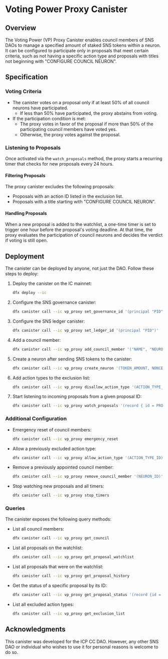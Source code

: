 # Voting Power Proxy Canister

## Overview

The Voting Power (VP) Proxy Canister enables council members of SNS DAOs to manage a specified amount of staked SNS tokens within a neuron. It can be configured to participate only in proposals that meet certain criteria, such as not having a specific action type and proposals with titles not beginning with "CONFIGURE COUNCIL NEURON".

## Specification

### Voting Criteria

- The canister votes on a proposal only if at least 50% of all council neurons have participated.
  - If less than 50% have participated, the proxy abstains from voting.
- If the participation condition is met:
  - The proxy votes in favor of the proposal if more than 50% of the participating council members have voted yes.
  - Otherwise, the proxy votes against the proposal.

### Listening to Proposals

Once activated via the `watch_proposals` method, the proxy starts a recurring timer that checks for new proposals every 24 hours.

#### Filtering Proposals

The proxy canister excludes the following proposals:

- Proposals with an action ID listed in the exclusion list.
- Proposals with a title starting with "CONFIGURE COUNCIL NEURON".

#### Handling Proposals

When a new proposal is added to the watchlist, a one-time timer is set to trigger one hour before the proposal's voting deadline. At that time, the proxy evaluates the participation of council neurons and decides the verdict if voting is still open.

## Deployment

The canister can be deployed by anyone, not just the DAO. Follow these steps to deploy:

1. Deploy the canister on the IC mainnet: 
    ```sh
    dfx deploy --ic
    ```
2. Configure the SNS governance canister: 
    ```sh
    dfx canister call --ic vp_proxy set_governance_id '(principal "PID")'
    ```
3. Configure the SNS ledger canister: 
    ```sh
    dfx canister call --ic vp_proxy set_ledger_id '(principal "PID")'
    ```
4. Add a council member: 
    ```sh
    dfx canister call --ic vp_proxy add_council_member '("NAME", "NEURON-ID")'
    ```
5. Create a neuron after sending SNS tokens to the canister: 
    ```sh
    dfx canister call --ic vp_proxy create_neuron '(TOKEN_AMOUNT, NONCE)'
    ```
6. Add action types to the exclusion list: 
    ```sh
    dfx canister call --ic vp_proxy disallow_action_type '(ACTION_TYPE_ID)'
    ```
7. Start listening to incoming proposals from a given proposal ID: 
    ```sh
    dfx canister call --ic vp_proxy watch_proposals '(record { id = PROPOSAL_ID }, FROM_PROPOSAL_ACTION, FROM_PROPOSAL_CREATION_TIMESTAMP)'
    ```

### Additional Configuration

- Emergency reset of council members: 
    ```sh
    dfx canister call --ic vp_proxy emergency_reset
    ```
- Allow a previously excluded action type: 
    ```sh
    dfx canister call --ic vp_proxy allow_action_type '(ACTION_TYPE_ID)'
    ```
- Remove a previously appointed council member: 
    ```sh
    dfx canister call --ic vp_proxy remove_council_member '(NEURON_ID)'
    ```
- Stop watching new proposals and all timers:
    ```sh
    dfx canister call --ic vp_proxy stop_timers
    ```

### Queries

The canister exposes the following query methods:

- List all council members: 
    ```sh
    dfx canister call --ic vp_proxy get_council
    ```
- List all proposals on the watchlist: 
    ```sh
    dfx canister call --ic vp_proxy get_proposal_watchlist
    ```
- List all proposals that were on the watchlist: 
    ```sh
    dfx canister call --ic vp_proxy get_proposal_history
    ```
- Get the status of a specific proposal by its ID: 
    ```sh
    dfx canister call --ic vp_proxy get_proposal_status '(record {id = PROPOSAL_ID})'
    ```
- List all excluded action types: 
    ```sh
    dfx canister call --ic vp_proxy get_exclusion_list
    ```

## Acknowledgments

This canister was developed for the ICP CC DAO. However, any other SNS DAO or individual who wishes to use it for personal reasons is welcome to do so.